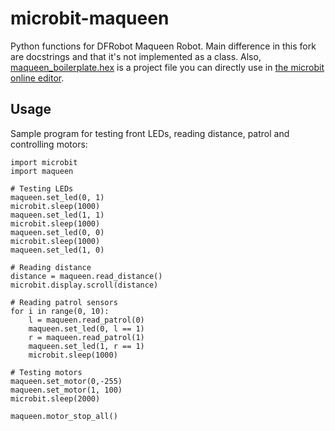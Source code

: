 # microbit-maqueen
Python functions for DFRobot Maqueen Robot. Main difference in this fork are docstrings and that it's not implemented as a class. Also, [maqueen_boilerplate.hex](maqueen_boilerplate.hex) is a project file you can directly use in [the microbit online editor](https://python.microbit.org/v/3/reference).

## Usage
Sample program for testing front LEDs, reading distance, patrol and controlling motors:

```
import microbit
import maqueen

# Testing LEDs
maqueen.set_led(0, 1)
microbit.sleep(1000)
maqueen.set_led(1, 1)
microbit.sleep(1000)
maqueen.set_led(0, 0)
microbit.sleep(1000)
maqueen.set_led(1, 0)

# Reading distance
distance = maqueen.read_distance()
microbit.display.scroll(distance)

# Reading patrol sensors
for i in range(0, 10):
    l = maqueen.read_patrol(0)
    maqueen.set_led(0, l == 1)
    r = maqueen.read_patrol(1)
    maqueen.set_led(1, r == 1)
    microbit.sleep(1000)

# Testing motors
maqueen.set_motor(0,-255)
maqueen.set_motor(1, 100)
microbit.sleep(2000)

maqueen.motor_stop_all()
```